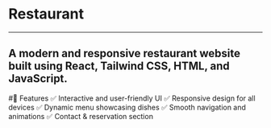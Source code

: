 # Restaurant 
---
A modern and responsive restaurant website built using React, Tailwind CSS, HTML, and JavaScript.
---

#🌟 Features
✅ Interactive and user-friendly UI
✅ Responsive design for all devices
✅ Dynamic menu showcasing dishes
✅ Smooth navigation and animations
✅ Contact & reservation section

 
 

